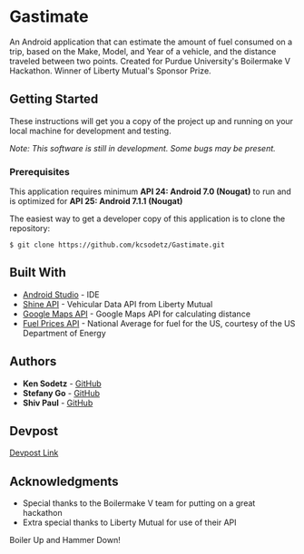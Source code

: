 # Gastimate

An Android application that can estimate the amount of fuel consumed on a trip, based on the Make, Model, and Year of a vehicle, and the distance traveled between two points.
Created for Purdue University's Boilermake V Hackathon. Winner of Liberty Mutual's Sponsor Prize.

## Getting Started

These instructions will get you a copy of the project up and running on your local machine for development and testing.

*Note: This software is still in development. Some bugs may be present.*

### Prerequisites

This application requires minimum **API 24: Android 7.0 (Nougat)** to run and is optimized for **API 25: Android 7.1.1 (Nougat)**

The easiest way to get a developer copy of this application is to clone the repository:

```
$ git clone https://github.com/kcsodetz/Gastimate.git
```

## Built With

- [Android Studio](https://developer.android.com/studio/index.html) - IDE 
- [Shine API](https://developers.solarialabs.com/) - Vehicular Data API from Liberty Mutual
- [Google Maps API](https://developers.google.com/maps/) - Google Maps API for calculating distance 
- [Fuel Prices API](https://www.fueleconomy.gov/feg/ws/) - National Average for fuel for the US, courtesy of the US Department of Energy 

## Authors

* **Ken Sodetz** - [GitHub](https://github.com/kcsodetz)
* **Stefany Go** - [GitHub](https://github.com/StefanyGo)
* **Shiv Paul** - [GitHub](https://github.com/shivap98)

## Devpost

[Devpost Link](https://devpost.com/software/gastimator) 

## Acknowledgments

* Special thanks to the Boilermake V team for putting on a great hackathon
* Extra special thanks to Liberty Mutual for use of their API

Boiler Up and Hammer Down!

